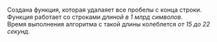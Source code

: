 Создана функция, которая удалаяет все пробелы с конца строки. Функция работает со строками *длиной в 1 млрд символов*.  
Время выполнения алгоритма с такой длины колеблется *от 15 до 22 секунд*.